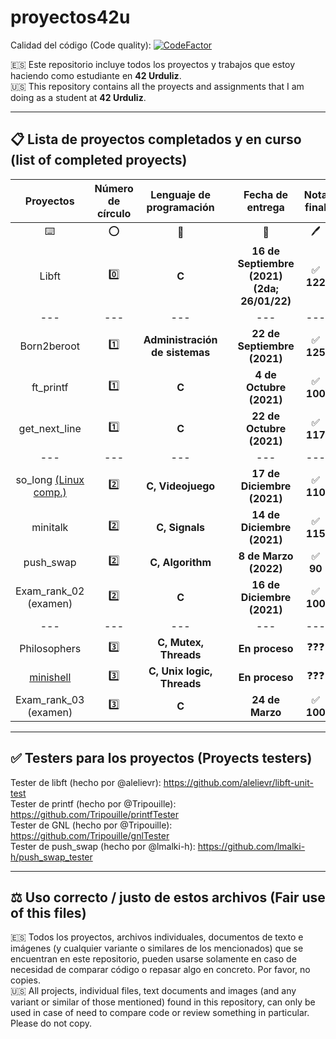 # proyectos42u

Calidad del código (Code quality): [![CodeFactor](https://www.codefactor.io/repository/github/allplayed/proyectos42u/badge?s=78de944f4586421d1953b3a1ca590ed1e74c1c01)](https://www.codefactor.io/repository/github/allplayed/proyectos42u)

🇪🇸 Este repositorio incluye todos los proyectos y trabajos que estoy haciendo como estudiante en **42 Urduliz**.           
🇺🇸 This repository contains all the proyects and assignments that I am doing as a student at **42 Urduliz**.

-------

## 📋 Lista de proyectos completados y en curso (list of completed proyects)
| Proyectos | Número de círculo | Lenguaje de programación | | Fecha de entrega | Nota final |
| :-------------: | :-------------: | :-------------: | :-------------: | :-------------: | :-------------: |
| ⌨️ | ⭕ | 🧠 | | 📅 | 🖊️ |
| Libft  | 0️⃣ | **C** | | **16 de Septiembre (2021) (2da; 26/01/22)** | ✅ **122** |
| --- | --- | --- | | --- | --- |
| Born2beroot | 1️⃣ | **Administración de sistemas**  | | **22 de Septiembre (2021)**  | ✅ **125** |
| ft_printf | 1️⃣ | **C** | | **4 de Octubre (2021)**  | ✅ **100** |
| get_next_line | 1️⃣ | **C** | | **22 de Octubre (2021)**  | ✅ **117** |
| --- | --- | --- | | --- | --- |
| so_long [(Linux comp.)](https://github.com/AllPlayed/so_long_for_linux42u) | 2️⃣ | **C, Videojuego** | | **17 de Diciembre (2021)**  | ✅ **110** |
| minitalk | 2️⃣ | **C, Signals** | | **14 de Diciembre (2021)**  | ✅ **115** |
| push_swap | 2️⃣ | **C, Algorithm** | | **8 de Marzo (2022)** | ✅ **90** |
| Exam_rank_02 (examen) | 2️⃣ | **C** | | **16 de Diciembre (2021)** | ✅ **100** |
| --- | --- | --- | | --- | --- |
| Philosophers | 3️⃣ | **C, Mutex, Threads** | | **En proceso**  | ❓❓❓ |
| [minishell](https://github.com/AllPlayed/minishell42u) | 3️⃣ | **C, Unix logic, Threads** | | **En proceso**  | ❓❓❓ |
| Exam_rank_03 (examen) | 3️⃣ | **C** | | **24 de Marzo** | ✅ **100** |

-------

## ✅ Testers para los proyectos (Proyects testers)
Tester de libft (hecho por @alelievr): https://github.com/alelievr/libft-unit-test                    
Tester de printf (hecho por @Tripouille): https://github.com/Tripouille/printfTester                    
Tester de GNL (hecho por @Tripouille): https://github.com/Tripouille/gnlTester                       
Tester de push_swap (hecho por @lmalki-h): https://github.com/lmalki-h/push_swap_tester

-------

## ⚖️ Uso correcto / justo de estos archivos (Fair use of this files)
🇪🇸 Todos los proyectos, archivos individuales, documentos de texto e imágenes (y cualquier variante o similares de los mencionados) que se encuentran en este repositorio, pueden usarse solamente en caso de necesidad de comparar código o repasar algo en concreto. Por favor, no copies.              
🇺🇸 All projects, individual files, text documents and images (and any variant or similar of those mentioned) found in this repository, can only be used in case of need to compare code or review something in particular. Please do not copy.
